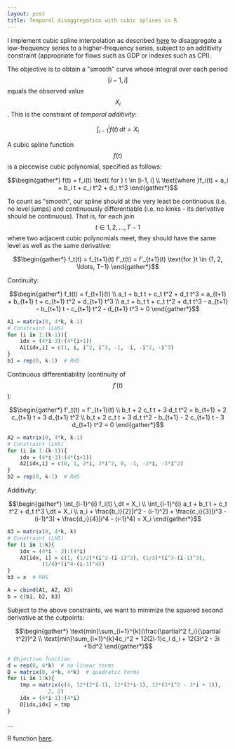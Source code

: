 ```yaml
---
layout: post
title: Temporal disaggregation with cubic splines in R
---
```



I implement cubic spline interpolation as described [here](http://www.ons.gov.uk/ons/guide-method/user-guidance/index-of-services/index-of-services-annex-c--the-cubic-spline-interpolation-method.pdf) to disaggregate a low-frequency series to a higher-frequency series, subject to an additivity constraint (appropriate for flows such as GDP or indexes such as CPI).


The objective is to obtain a "smooth" curve whose integral over each period $$ [i−1,i] $$ equals the observed value $$ X_i $$. This is the constraint of _temporal additivity_:

$$ \int_{i-1}^{i} f(t) \,dt  = X_i $$

A cubic spline function $$ f(t) $$ is a piecewise cubic polynomial, specified as follows:

$$\begin{gather*}
f(t) = f_i(t) \text{ for } t \in [i-1, i] \\
\text{where }f_i(t) = a_i + b_i t + c_i t^2 + d_i t^3
\end{gather*}$$

To count as "smooth", our spline should at the very least be continuous (i.e. no level jumps) and continuously differentiable (i.e. no kinks -  its derivative should be continuous). That is, for each join $$ t \in {1, 2, \ldots, T−1} $$ where two adjacent cubic polynomials meet, they should have the same level as well as the same derivative:

$$\begin{gather*}
f_t(t) = f_{t+1}(t)
f'_t(t) = f'_{t+1}(t)
\text{for }t \in {1, 2, \ldots, T−1}
\end{gather*}$$

Continuity:

$$\begin{gather*}
f_t(t) = f_{t+1}(t) \\
a_t + b_t t + c_t t^2 + d_t t^3 = a_{t+1} + b_{t+1} t + c_{t+1} t^2 + d_{t+1} t^3 \\
a_t + b_t t + c_t t^2 + d_t t^3 - a_{t+1} - b_{t+1} t - c_{t+1} t^2 - d_{t+1} t^3 = 0
\end{gather*}$$

~~~ r
A1 = matrix(0, 4*k, k-1)
# Constraint (LHS)
for (i in 1:(k-1)){
	idx = (4*i-3):(4*(i+1))
	A1[idx,i] = c(1, i, i^2, i^3, -1, -i, -i^2, -i^3)
}
b1 = rep(0, k-1)  # RHS
~~~

Continuous differentiability (continuity of $$ f'(t) $$):

$$\begin{gather*}
f'_t(t) = f'_{t+1}(t) \\
b_t + 2 c_t t + 3 d_t t^2 = b_{t+1} + 2 c_{t+1} t + 3 d_{t+1} t^2 \\
b_t + 2 c_t t + 3 d_t t^2 - b_{t+1} - 2 c_{t+1} t - 3 d_{t+1} t^2 = 0
\end{gather*}$$

~~~ r
A2 = matrix(0, 4*k, k-1)
# Constraint (LHS)
for (i in 1:(k-1)){
	idx = (4*i-3):(4*(i+1))
	A2[idx,i] = c(0, 1, 2*i, 3*i^2, 0, -1, -2*i, -3*i^2)
}
b2 = rep(0, k-1)  # RHS
~~~

Additivity:

$$\begin{gather*}
\int_{i-1}^{i} f_i(t) \,dt = X_i \\
\int_{i-1}^{i} a_t + b_t t + c_t t^2 + d_t t^3 \,dt = X_i \\
a_i + \frac{b_i}{2}[i^2 - (i-1)^2] + \frac{c_i}{3}[i^3 - (i-1)^3] + \frac{d_i}{4}[i^4 - (i-1)^4] = X_i
\end{gather*}$$

~~~ r
A3 = matrix(0, 4*k, k)
# Constraint (LHS)
for (i in 1:k){
    idx = (4*i - 3):(4*i)
    A3[idx, i] = c(1, (1/2)*(i^2-(i-1)^2), (1/3)*(i^3-(i-1)^3),
		   (1/4)*(i^4-(i-1)^4))
}
b3 = x  # RHS

A = cbind(A1, A2, A3)
b = c(b1, b2, b3)
~~~

Subject to the above constraints, we want to minimize the squared second derivative at the cutpoints:

$$\begin{gather*}
\text{min}\sum_{i=1}^{k}(\frac{\partial^2 f_i}{\partial t^2})^2 \\
\text{min}\sum_{i=1}^{k}4c_i^2 + 12(2i-1)c_i d_i + 12(3i^2 - 3i +1)d^2
\end{gather*}$$

~~~ r
# Objective function
d = rep(0, 4*k)  # no linear terms
D = matrix(0, 4*k, 4*k)  # quadratic terms
for (i in 1:k){
	tmp = matrix(c(4, 12*(2*i-1), 12*(2*i-1), 12*(3*i^2 - 3*i + 1)),
		     2, 2)
	idx = (4*i-1):(4*i)
	D[idx,idx] = tmp
}
~~~

...

R function [here](https://github.com/alexschell/misc-R/blob/master/splint.R).

